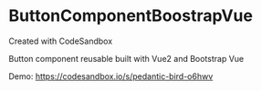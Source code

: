 # ButtonComponentBoostrapVue
Created with CodeSandbox

Button component reusable built with Vue2 and Bootstrap Vue 

Demo: https://codesandbox.io/s/pedantic-bird-o6hwv
